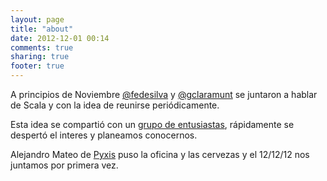 ```yaml
---
layout: page
title: "about"
date: 2012-12-01 00:14
comments: true
sharing: true
footer: true
---
```


A principios de Noviembre [@fedesilva](http://twitter.com/fedesilva) y [@gclaramunt](http://twitter.com/gclaramunt) 
se juntaron a hablar de Scala y con la idea de reunirse periódicamente.

Esta idea se compartió con un [grupo de entusiastas](https://groups.google.com/forum/?fromgroups=#!forum/scala-users-group-uruguay), 
rápidamente se despertó el interes y planeamos conocernos.

Alejandro Mateo de [Pyxis](http://www.pyxisportal.com/en/) puso la oficina y las cervezas y el 12/12/12 nos juntamos por primera vez. 


